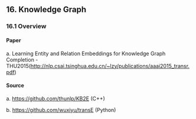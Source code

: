 

## 16. Knowledge Graph
### 16.1 Overview

#### Paper

a. Learning Entity and Relation Embeddings for Knowledge Graph Completion - THU2015(http://nlp.csai.tsinghua.edu.cn/~lzy/publications/aaai2015_transr.pdf)

#### Source

a. https://github.com/thunlp/KB2E (C++)

b. https://github.com/wuxiyu/transE (Python)
